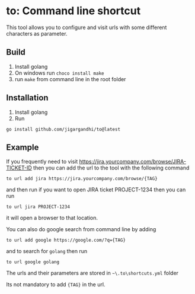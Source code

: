 # to: Command line shortcut 

This tool allows you to configure and visit urls with some different characters as parameter.

## Build
1. Install golang 
2. On windows run `choco install make`
3. run `make` from command line in the root folder

## Installation
1. Install golang 
2. Run 
```shell
go install github.com/jigargandhi/to@latest
```

## Example

If you frequently need to visit https://jira.yourcompany.com/browse/JIRA-TICKET-ID then you can add the url to the tool with the following command

```shell
to url add jira https://jira.yourcompany.com/browse/{TAG}
```
and then run if you want to open JIRA ticket PROJECT-1234 then you can run

```shell
to url jira PROJECT-1234
```
it will open a browser to that location.

You can also do google search from command line by adding

```shell
to url add google https://google.com/?q={TAG}
```
and to search for `golang` then run 

```shell
to url google golang
```
The urls and their parameters are stored in `~\.to\shortcuts.yml` folder

Its not mandatory to add `{TAG}` in the url.